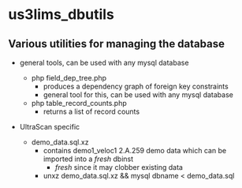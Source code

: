 # us3lims_dbutils

## Various utilities for managing the database

 - general tools, can be used with any mysql database
   - php field_dep_tree.php
     - produces a dependency graph of foreign key constraints
     - general tool for this, can be used with any mysql database
   - php table_record_counts.php
     - returns a list of record counts
     
 - UltraScan specific
   - demo_data.sql.xz
     - contains demo1_veloc1 2.A.259 demo data which can be imported into a *fresh* dbinst
       - *fresh* since it may clobber existing data
     - unxz demo_data.sql.xz && mysql dbname < demo_data.sql

